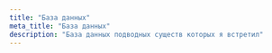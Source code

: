 ```yaml
---
title: "База данных"
meta_title: "База данных"
description: "База данных подводных существ которых я встретил"
---
```

